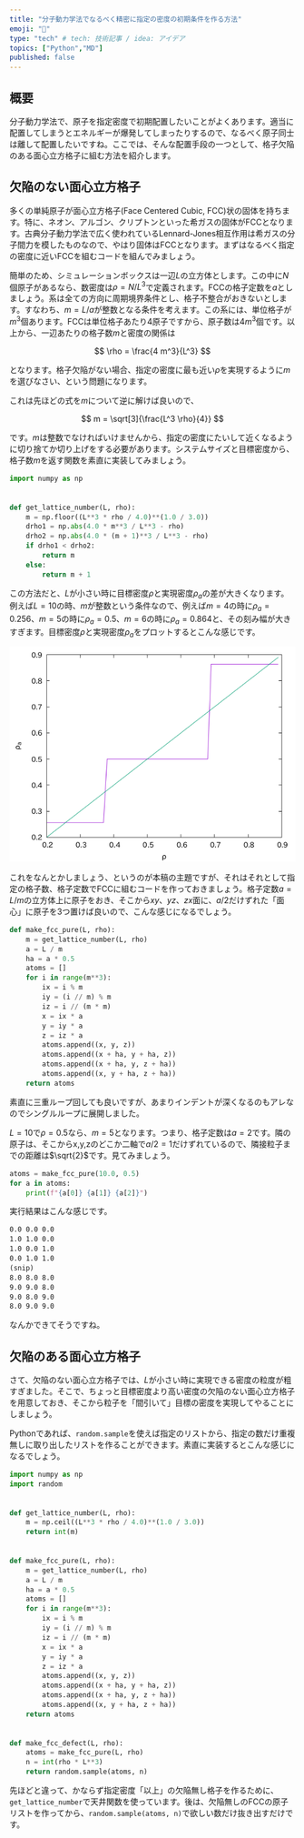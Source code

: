 ```yaml
---
title: "分子動力学法でなるべく精密に指定の密度の初期条件を作る方法"
emoji: "🤖"
type: "tech" # tech: 技術記事 / idea: アイデア
topics: ["Python","MD"]
published: false
---
```


## 概要

分子動力学法で、原子を指定密度で初期配置したいことがよくあります。適当に配置してしまうとエネルギーが爆発してしまったりするので、なるべく原子同士は離して配置したいですね。ここでは、そんな配置手段の一つとして、格子欠陥のある面心立方格子に組む方法を紹介します。

## 欠陥のない面心立方格子

多くの単純原子が面心立方格子(Face Centered Cubic, FCC)状の固体を持ちます。特に、ネオン、アルゴン、クリプトンといった希ガスの固体がFCCとなります。古典分子動力学法で広く使われているLennard-Jones相互作用は希ガスの分子間力を模したものなので、やはり固体はFCCとなります。まずはなるべく指定の密度に近いFCCを組むコードを組んでみましょう。

簡単のため、シミュレーションボックスは一辺$L$の立方体とします。この中に$N$個原子があるなら、数密度は$\rho = N/L^3$で定義されます。FCCの格子定数を$a$としましょう。系は全ての方向に周期境界条件とし、格子不整合がおきないとします。すなわち、$m=L/a$が整数となる条件を考えます。この系には、単位格子が$m^3$個あります。FCCは単位格子あたり4原子ですから、原子数は$4 m^3$個です。以上から、一辺あたりの格子数$m$と密度の関係は

$$
\rho = \frac{4 m^3}{L^3}
$$

となります。格子欠陥がない場合、指定の密度に最も近い$\rho$を実現するように$m$を選びなさい、という問題になります。

これは先ほどの式を$m$について逆に解けば良いので、

$$
m = \sqrt[3]{\frac{L^3 \rho}{4}}
$$

です。$m$は整数でなければいけませんから、指定の密度にたいして近くなるように切り捨てか切り上げをする必要があります。システムサイズと目標密度から、格子数$m$を返す関数を素直に実装してみましょう。

```py
import numpy as np


def get_lattice_number(L, rho):
    m = np.floor((L**3 * rho / 4.0)**(1.0 / 3.0))
    drho1 = np.abs(4.0 * m**3 / L**3 - rho)
    drho2 = np.abs(4.0 * (m + 1)**3 / L**3 - rho)
    if drho1 < drho2:
        return m
    else:
        return m + 1
```

この方法だと、$L$が小さい時に目標密度$\rho$と実現密度$\rho_a$の差が大きくなります。例えば$L=10$の時、$m$が整数という条件なので、例えば$m=4$の時に$\rho_a=0.256$、$m=5$の時に$\rho_a=0.5$、$m=6$の時に$\rho_a=0.864$と、その刻み幅が大きすぎます。目標密度$\rho$と実現密度$\rho_a$をプロットするとこんな感じです。

![fig](md_initial_condition/pure.png)

これをなんとかしましょう、というのが本稿の主題ですが、それはそれとして指定の格子数、格子定数でFCCに組むコードを作っておきましょう。格子定数$a=L/m$の立方体上に原子をおき、そこから$xy$、$yz$、$zx$面に、$a/2$だけずれた「面心」に原子を3つ置けば良いので、こんな感じになるでしょう。

```py
def make_fcc_pure(L, rho):
    m = get_lattice_number(L, rho)
    a = L / m
    ha = a * 0.5
    atoms = []
    for i in range(m**3):
        ix = i % m
        iy = (i // m) % m
        iz = i // (m * m)
        x = ix * a
        y = iy * a
        z = iz * a
        atoms.append((x, y, z))
        atoms.append((x + ha, y + ha, z))
        atoms.append((x + ha, y, z + ha))
        atoms.append((x, y + ha, z + ha))
    return atoms
```

素直に三重ループ回しても良いですが、あまりインデントが深くなるのもアレなのでシングルループに展開しました。

$L=10$で$\rho=0.5$なら、$m=5$となります。つまり、格子定数は$a=2$です。隣の原子は、そこからx,y,zのどこか二軸で$a/2=1$だけずれているので、隣接粒子までの距離は$\sqrt{2}$です。見てみましょう。

```py
atoms = make_fcc_pure(10.0, 0.5)
for a in atoms:
    print(f"{a[0]} {a[1]} {a[2]}")
```

実行結果はこんな感じです。

```txt
0.0 0.0 0.0
1.0 1.0 0.0
1.0 0.0 1.0
0.0 1.0 1.0
(snip)
8.0 8.0 8.0
9.0 9.0 8.0
9.0 8.0 9.0
8.0 9.0 9.0
```

なんかできてそうですね。

## 欠陥のある面心立方格子

さて、欠陥のない面心立方格子では、$L$が小さい時に実現できる密度の粒度が粗すぎました。そこで、ちょっと目標密度より高い密度の欠陥のない面心立方格子を用意しておき、そこから粒子を「間引いて」目標の密度を実現してやることにしましょう。

Pythonであれば、`random.sample`を使えば指定のリストから、指定の数だけ重複無しに取り出したリストを作ることができます。素直に実装するとこんな感じになるでしょう。

```py
import numpy as np
import random


def get_lattice_number(L, rho):
    m = np.ceil((L**3 * rho / 4.0)**(1.0 / 3.0))
    return int(m)


def make_fcc_pure(L, rho):
    m = get_lattice_number(L, rho)
    a = L / m
    ha = a * 0.5
    atoms = []
    for i in range(m**3):
        ix = i % m
        iy = (i // m) % m
        iz = i // (m * m)
        x = ix * a
        y = iy * a
        z = iz * a
        atoms.append((x, y, z))
        atoms.append((x + ha, y + ha, z))
        atoms.append((x + ha, y, z + ha))
        atoms.append((x, y + ha, z + ha))
    return atoms


def make_fcc_defect(L, rho):
    atoms = make_fcc_pure(L, rho)
    n = int(rho * L**3)
    return random.sample(atoms, n)
```

先ほどと違って、かならず指定密度「以上」の欠陥無し格子を作るために、`get_lattice_number`で天井関数を使っています。後は、欠陥無しのFCCの原子リストを作ってから、`random.sample(atoms, n)`で欲しい数だけ抜き出すだけです。

